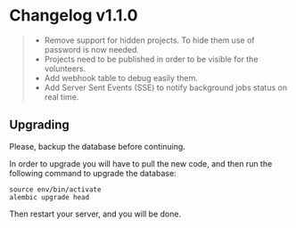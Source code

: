 Changelog v1.1.0
================

> -   Remove support for hidden projects. To hide them use of password
>     is now needed.
> -   Projects need to be published in order to be visible for the
>     volunteers.
> -   Add webhook table to debug easily them.
> -   Add Server Sent Events (SSE) to notify background jobs status on
>     real time.

Upgrading
---------

<div class="admonition note">

Please, backup the database before continuing.

</div>

In order to upgrade you will have to pull the new code, and then run the
following command to upgrade the database:

    source env/bin/activate
    alembic upgrade head

Then restart your server, and you will be done.
